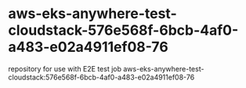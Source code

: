 # aws-eks-anywhere-test-cloudstack-576e568f-6bcb-4af0-a483-e02a4911ef08-76
repository for use with E2E test job aws-eks-anywhere-test-cloudstack:576e568f-6bcb-4af0-a483-e02a4911ef08-76
